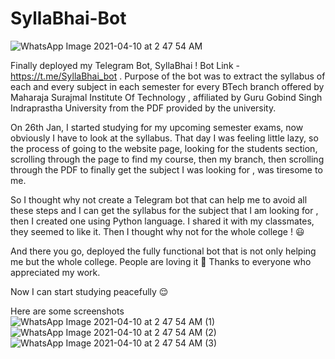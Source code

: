 # SyllaBhai-Bot

![WhatsApp Image 2021-04-10 at 2 47 54 AM](https://user-images.githubusercontent.com/71334544/114241955-af9fb680-99a7-11eb-85b0-9f849c35e847.jpeg)


Finally deployed my Telegram Bot, SyllaBhai !
Bot Link - https://t.me/SyllaBhai_bot
.
Purpose of the bot was to extract the syllabus of each and every subject in each semester for every BTech branch offered by Maharaja Surajmal Institute Of Technology , affiliated by Guru Gobind Singh Indraprastha University from the PDF provided by the university.

On 26th Jan, I started studying for my upcoming semester exams, now obviously I have to look at the syllabus. That day I was feeling little lazy, so the process of going to the website page, looking for the students section, scrolling through the page to find my course, then my branch, then scrolling through the PDF to finally get the subject I was looking for , was tiresome to me.

So I thought why not create a Telegram bot that can help me to avoid all these steps and I can get the syllabus for the subject that I am looking for , then I created one using Python language. I shared it with my classmates, they seemed to like it. Then I thought why not for the whole college ! 😃

And there you go, deployed the fully functional bot that is not only helping me but the whole college. People are loving it 💜 Thanks to everyone who appreciated my work.

Now I can start studying peacefully 😌

Here are some screenshots 
![WhatsApp Image 2021-04-10 at 2 47 54 AM (1)](https://user-images.githubusercontent.com/71334544/114241965-b5959780-99a7-11eb-9483-33a17f21846b.jpeg)![WhatsApp Image 2021-04-10 at 2 47 54 AM (2)](https://user-images.githubusercontent.com/71334544/114241977-ba5a4b80-99a7-11eb-92aa-fa88ff1b4d09.jpeg)
![WhatsApp Image 2021-04-10 at 2 47 54 AM (3)](https://user-images.githubusercontent.com/71334544/114241983-bb8b7880-99a7-11eb-98e3-1b8239ffede6.jpeg)




